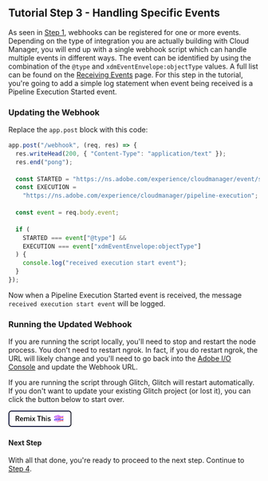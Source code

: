 ## Tutorial Step 3 - Handling Specific Events

As seen in [Step 1](1-a-basic-webhook.md), webhooks can be registered for one or more events. Depending on the type of integration you are actually building with Cloud Manager, you will end up with a single webhook script which can handle multiple events in different ways. The event can be identified by using the combination of the `@type` and `xdmEventEnvelope:objectType` values. A full list can be found on the [Receiving Events](../receiving-events.md) page. For this step in the tutorial, you're going to add a simple log statement when event being received is a Pipeline Execution Started event.

### Updating the Webhook

Replace the `app.post` block with this code:

```javascript
app.post("/webhook", (req, res) => {
  res.writeHead(200, { "Content-Type": "application/text" });
  res.end("pong");

  const STARTED = "https://ns.adobe.com/experience/cloudmanager/event/started";
  const EXECUTION =
    "https://ns.adobe.com/experience/cloudmanager/pipeline-execution";

  const event = req.body.event;

  if (
    STARTED === event["@type"] &&
    EXECUTION === event["xdmEventEnvelope:objectType"]
  ) {
    console.log("received execution start event");
  }
});
```

Now when a Pipeline Execution Started event is received, the message `received execution start event` will be logged.

### Running the Updated Webhook

If you are running the script locally, you'll need to stop and restart the node process. You don't need to restart ngrok. In fact, if you do restart ngrok, the URL will likely change and you'll need to go back into the <a href="https://console.adobe.io/integrations" target="_new">Adobe I/O Console</a> and update the Webhook URL.

If you are running the script through Glitch, Glitch will restart automatically. If you don't want to update your existing Glitch project (or lost it), you can click the button below to start over.

<!-- Remix Button -->
<a href="https://glitch.com/edit/#!/remix/adobe-cloudmanager-api-tutorial-step3" target="_new">
  <img src="../img/glitch.png" alt="Remix in Glitch" id="glitch-button"/>
</a>

#### Next Step

With all that done, you're ready to proceed to the next step. Continue to [Step 4](4-getting-an-access-token.md).

<style type="text/css">
#kirbyMainContent .hljs .hljs-function,
#kirbyMainContent .hljs .hljs-params {
    color: #333;
}
</style>
